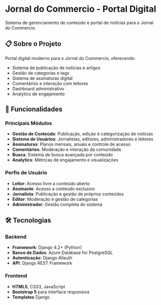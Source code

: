 # Jornal do Commercio - Portal Digital

Sistema de gerenciamento de conteúdo e portal de notícias para o Jornal do Commercio.

## 📋 Sobre o Projeto

Portal digital moderno para o Jornal do Commercio, oferecendo:
- Sistema de publicação de notícias e artigos
- Gestão de categorias e tags
- Sistema de assinaturas digital
- Comentários e interação com leitores
- Dashboard administrativo
- Analytics de engajamento

## 🚀 Funcionalidades

### Principais Módulos
- **Gestão de Conteúdo**: Publicação, edição e categorização de notícias
- **Sistema de Usuários**: Jornalistas, editores, administradores e leitores
- **Assinaturas**: Planos mensais, anuais e controle de acesso
- **Comentários**: Moderação e interação da comunidade
- **Busca**: Sistema de busca avançada por conteúdo
- **Analytics**: Métricas de engajamento e visualizações

### Perfis de Usuário
- **Leitor**: Acesso livre a conteúdo aberto
- **Assinante**: Acesso a conteúdo exclusivo
- **Jornalista**: Publicação e gestão de próprios conteúdos
- **Editor**: Moderação e gestão de categorias
- **Administrador**: Gestão completa do sistema

## 🛠 Tecnologias

### Backend
- **Framework**: Django 4.2+ (Python)
- **Banco de Dados**: Azure Database for PostgreSQL
- **Autenticação**: Django Allauth
- **API**: Django REST Framework

### Frontend
- **HTML5**, CSS3, JavaScript
- **Bootstrap 5** para interface responsiva
- **Templates** Django
